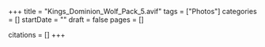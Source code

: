 +++
title = "Kings_Dominion_Wolf_Pack_5.avif"
tags = ["Photos"]
categories = []
startDate = ""
draft = false
pages = []

citations = []
+++
